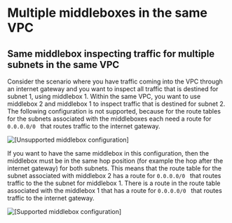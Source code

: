 # Multiple middleboxes in the same VPC<a name="multiple-middlebox-configurations"></a>

## Same middlebox inspecting traffic for multiple subnets in the same VPC<a name="multiple-middleboxes"></a>

Consider the scenario where you have traffic coming into the VPC through an internet gateway and you want to inspect all traffic that is destined for subnet 1, using middlebox 1\. Within the same VPC, you want to use middlebox 2 and middlebox 1 to inspect traffic that is destined for subnet 2\. The following configuration is not supported, because for the route tables for the subnets associated with the middleboxes each need a route for `0.0.0.0/0 ` that routes traffic to the internet gateway\.

![\[Unsupported middlebox configuration\]](http://docs.aws.amazon.com/vpc/latest/userguide/images/multiple-middlebox-not-supported.png)

If you want to have the same middlebox in this configuration, then the middlebox must be in the same hop position \(for example the hop after the internet gateway\) for both subnets\. This means that the route table for the subnet associated with middlebox 2 has a route for `0.0.0.0/0 ` that routes traffic to the the subnet for middlebox 1\. There is a route in the route table associated with the middlebox 1 that has a route for `0.0.0.0/0 ` that routes traffic to the internet gateway\.

![\[Supported middlebox configuration\]](http://docs.aws.amazon.com/vpc/latest/userguide/images/multiple-middlebox-supported.png)
